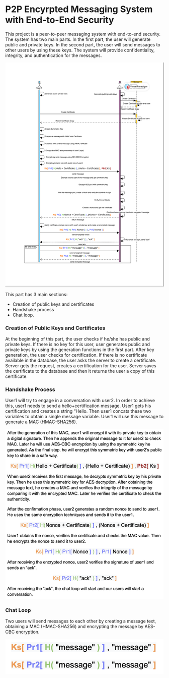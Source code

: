 
# P2P Encyrpted Messaging System with End-to-End Security

This project is a peer-to-peer messaging system with end-to-end security. The system has two main parts. In the first part, the user will generate public and private keys. In the second part, the user will send messages to other users by using these keys. The system will provide confidentiality, integrity, and authentication for the messages.


<p align="center"><img src="./img/15.png" alt="workflow" width="800"/></p>

This part has 3 main sections: 
- Creation of public keys and certificates
- Handshake process 
- Chat loop.

### Creation of Public Keys and Certificates
At the beginning of this part, the user checks if he/she has public and private keys. If there is no key for this user, user generates public and private keys by using the generation functions in the first part.
After key generation, the user checks for certification. If there is no certificate available in the database, the user asks the server to create a certificate.
Server gets the request, creates a certification for the user. Server saves the certificate to the database and then it returns the user a copy of this certificate.

### Handshake Process
User1 will try to engage in a conversation with user2. In order to achieve this, user1 needs to send a hello+certification message. User1 gets his certification and creates a string “Hello. Then user1 concats these two variables to obtain a single message variable. User1 will use this message to generate a MAC (HMAC-SHA256).

<p align="center"><img src="./img/13.png" alt="workflow" width="800"/></p>

### Chat Loop

Two users will send messages to each other by creating a message text, obtaining a MAC (HMAC-SHA256) and encrypting the message by AES-CBC encryption.

<p align="center"><img src="./img/14.png" alt="workflow" width="800"/></p>